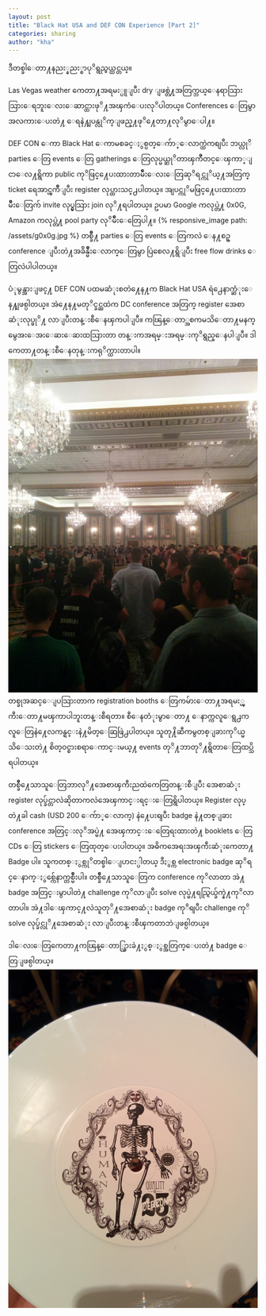 ```yaml
---
layout: post
title: "Black Hat USA and DEF CON Experience [Part 2]"
categories: sharing
author: "kha"
---
```


ဒီတစ္ခါေတာ႔နညး္နညး္စာပုိရွည္မယ္ထင္တယ္။

Las Vegas weather ကေတာ႔အရမး္ပူျပီး dry ျဖစ္တဲ႔အတြက္ဘယ္ေနရာသြားသြားေရဘူးေလးေဆာင္ထားဖုိ႔အၾကံေပးလုိပါတယ္။ Conferences ေတြမွာအလကားေပးတဲ႔ ေရနဲ႔ျပန္လုိက္ျဖည္႔ဖုိ႔ေတာ႔လုိမွာေပါ႔။

DEF CON ေကာ Black Hat ေကာမစခင္ႏွစ္ပတ္ေက်ာ္ေလာက္ထဲကစျပီး ဘယ္လုိ parties ေတြ events ေတြ gatherings ေတြလုပ္မယ္ဆုိတာၾကိဳတင္ေၾကာ္ျငာေလ႔ရွိကာ public ကုိဖြင္႔ေပးထားတာမ်ိဳးေလးေတြဆုိရင္ကုိယ္႔အတြက္ ticket ရေအာင္ၾကိဳျပီး register လုပ္ထားသင္႕ပါတယ္။ အျပင္ကုိမဖြင္႔ေပးထားတာမ်ိဳးေတြက် invite လုပ္မွသြား join လုိ႔ရပါတယ္။ ဥပမာ Google ကလုပ္တဲ႔ 0x0G, Amazon ကလုပ္တဲ႔ pool party လုိမ်ိဳးေတြေပါ႔။
{% responsive_image path: /assets/g0x0g.jpg %}
တစ္ခ်ိဳ႔ parties ေတြ events ေတြကလဲ ေန႔စဥ္ conference ျပီးတဲ႔အခ်ိန္မ်ိဳးေလာက္ေတြမွာ ပြဲစေလ႔ရွိျပီး free flow drinks ေတြလဲပါပါတယ္။

ပံုမွန္အားျဖင္႔ DEF CON ပထမဆံုးစတဲ႔ေန႔က Black Hat USA ရဲ႕ေနာက္ဆံုးေန႔ျဖစ္ပါတယ္။ အဲ႔ေန႔မတုိင္ခင္ညထဲက DC conference အတြက္ register အေစာဆံုးလုပ္ဖုိ႔ လာျပီးတန္းစီေနၾကပါျပီ။ ကၽြန္ေတာ္အစကမသိေတာ႔မနက္မွေအးေအးေဆးေဆးထသြားတာ တန္းကအရမ္းအရမ္းကုိရွည္ေနပါျပီ။ ဒါကေတာ႔တန္းစီေနတုန္းကရုိက္ထားတာပါ။
![](/assets/q.jpg)
တစ္ခုအဆင္ေျပသြားတာက registration booths ေတြကမ်ားေတာ႔အရမး္ၾကီးေတာ႔မၾကာပါဘူးတန္းစီရတာ။ စီေနတံုးမွာေတာ႔ ေနာက္ကလူေရွ႕ကလူေတြနဲ႔ေလကန္ရင္းနဲ႔မိတ္ေဆြဖြဲ႕ပါတယ္။ သူတု႔ိဆီကမွတစ္ျခားကုိယ္မသိေသးတဲ႔ စိတ္ဝင္စားစရာေကာင္းမယ္႔ events တုိ႔ဘာတုိ႔ရွိတာေတြထပ္သိရပါတယ္။

တစ္ခ်ိဳ႔ေသာသူေတြဘာလုိ႔အေစာၾကီးညထဲကေတြတန္းစီျပီး အေစာဆံုး register လုပ္ခ်င္တာလဲဆိုတာကလဲအေၾကာင္းရင္းေတြရွိပါတယ္။ Register လုပ္တဲ႔ခါ cash (USD 200 ေက်ာ္ေလာက္) နဲ႔ေပးရျပီး badge နဲ႔တစ္ျခား conference အတြင္းလုိအပ္မဲ႔ အေၾကာင္းေတြေရးထားတဲ႔ booklets ေတြ CDs ေတြ stickers ေတြထုတ္ေပးပါတယ္။ အဓိကအေရးအၾကီးဆံုးကေတာ႔ Badge ပါ။ သူကတစ္ႏွစ္ကုိတစ္ခါေျပာငး္ပါတယ္ ဒီႏွစ္က electronic badge ဆုိရင္ေနာက္ႏွစ္က်ေနာက္တစ္မ်ိဳးပါ။ တစ္ခ်ိဳ႔ေသာသူေတြက conference ကုိလာတာ အဲ႔ badge အတြင္းမွာပါတဲ႔ challenge ကုိလာျပီး solve လုပ္မဲ႔ရည္ရြယ္ခ်က္နဲ႔ကုိလာတာပါ။ အဲ႔ဒါေၾကာင္႔လဲသူတုိ႔အေစာဆံုး badge ကုိရျပီး challenge ကုိ solve လုပ္ခ်င္လုိ႔အေစာဆံုး လာျပီးတန္းစီၾကတာဘဲျဖစ္ပါတယ္။

ဒါေလးေတြကေတာ႔ကၽြန္ေတာ္သြားခဲ႔ႏွစ္ႏွစ္အတြက္ေပးတဲ႔ badge ေတြျဖစ္ပါတယ္။
![](/assets/badge1_f.jpg)
